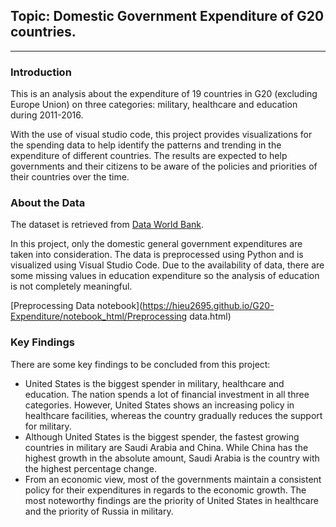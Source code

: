 ## Topic: Domestic Government Expenditure of G20 countries.

---
### Introduction

This is an analysis about the expenditure of 19 countries in G20 (excluding Europe Union) on three categories: military, healthcare and education during 2011-2016. 

With the use of visual studio code, this project provides visualizations for the spending data to help identify the patterns and trending in the expenditure of different countries. The results are expected to help governments and their citizens to be aware of the policies and priorities of their countries over the time.

### About the Data

The dataset is retrieved from [Data World Bank](https://data.worldbank.org/). 

In this project, only the domestic general government expenditures are taken into consideration. The data is preprocessed using Python and is visualized using Visual Studio Code. Due to the availability of data, there are some missing values in education expenditure so the analysis of education is not completely meaningful.

[Preprocessing Data notebook](https://hieu2695.github.io/G20-Expenditure/notebook_html/Preprocessing data.html)

### Key Findings

There are some key findings to be concluded from this project:
* United States is the biggest spender in military, healthcare and education. The nation spends a lot of financial investment in all three categories. However, United States shows an increasing policy in healthcare facilities, whereas the country gradually reduces the support for military.
* Although United States is the biggest spender, the fastest growing countries in military are Saudi Arabia and China. While China has the highest growth in the absolute amount, Saudi Arabia is the country with the highest percentage change.
* From an economic view, most of the governments maintain a consistent policy for their expenditures in regards to the economic growth. The most noteworthy findings are the priority of United States in healthcare and the priority of Russia in military.



